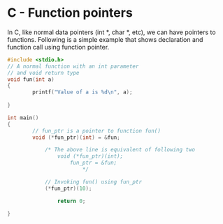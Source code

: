 # C - Function pointers
In C, like normal data pointers (int *, char *, etc), we can have pointers to functions. Following is a simple example that shows declaration and function call using function pointer.
```c
#include <stdio.h>
// A normal function with an int parameter
// and void return type
void fun(int a)
{
		printf("Value of a is %d\n", a);
		
}

int main()
{
		// fun_ptr is a pointer to function fun()
		void (*fun_ptr)(int) = &fun;

			/* The above line is equivalent of following two
			   	void (*fun_ptr)(int);
					fun_ptr = &fun;
						*/

			// Invoking fun() using fun_ptr
			(*fun_ptr)(10);

				return 0;
				
}
```

